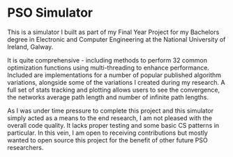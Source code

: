 # PSO Simulator

This is a simulator I built as part of my Final Year Project for my Bachelors degree in Electronic and Computer Engineering at the National University of Ireland, Galway.

It is quite comprehensive - including methods to perform 32 common optimization functions using multi-threading to enhance performance.
Included are implementations for a number of popular published algorithm variations, alongside some of the variations I created during my research.
A full set of stats tracking and plotting allows users to see the convergence, the networks average path length and number of infinite path lengths.

As I was under time pressure to complete this project and this simulator simply acted as a means to the end research, I am not pleased with the overall code quality.
It lacks proper testing and some basic CS patterns in particular. In this vein, I am open to receiving contributions but mostly wanted to open source this project for the benefit of other future PSO researchers.